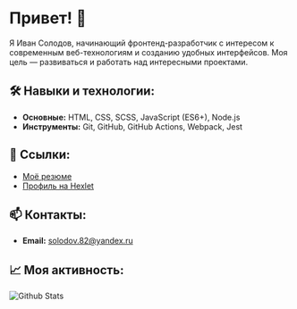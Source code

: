 # Привет! 👋

Я Иван Солодов, начинающий фронтенд-разработчик с интересом к современным веб-технологиям и созданию удобных интерфейсов. Моя цель — развиваться и работать над интересными проектами.

## 🛠 Навыки и технологии:

- **Основные:** HTML, CSS, SCSS, JavaScript (ES6+), Node.js
- **Инструменты:** Git, GitHub, GitHub Actions, Webpack, Jest

## 🔗 Ссылки:

- [Моё резюме](https://cv.hexlet.io/ru/resumes/6828)
- [Профиль на Hexlet](https://ru.hexlet.io/u/solodov_vi)

## 📫 Контакты:

- **Email:** solodov.82@yandex.ru

## 📈 Моя активность:

![Github Stats](https://github-readme-stats.vercel.app/api?username=Vain560&show_icons=true&theme=default)

